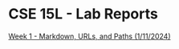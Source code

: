 # **CSE 15L - Lab Reports**
[Week 1 - Markdown, URLs, and Paths (1/11/2024)](/cse15l-lab-reports/week1)

